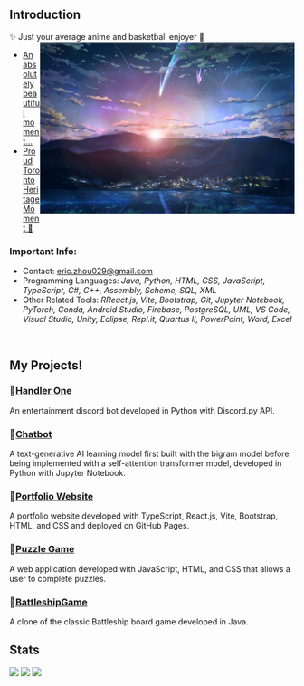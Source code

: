 ## Introduction
✨ Just your average anime and basketball enjoyer 🏀
<img src='yourNameTown.jpg' align='right' width='450'>
<br/>
- [An absolutely beautiful moment...](https://youtu.be/dfOsUNxc2Xg)
- [Proud Toronto Heritage Moment 🦖](https://youtu.be/75iExVNvrWw)

### Important Info:
- Contact: <a href = "mailto:eric.zhou029@gmail.com">eric.zhou029@gmail.com</a>
- Programming Languages: <i>Java, Python, HTML, CSS, JavaScript, TypeScript, C#, C++, Assembly, Scheme, SQL, XML</i>
- Other Related Tools: <i>RReact.js, Vite, Bootstrap, Git, Jupyter Notebook, PyTorch, Conda, Android Studio, Firebase, PostgreSQL, UML, VS Code, Visual Studio, Unity, Eclipse, Repl.it, Quartus II, PowerPoint, Word, Excel
</i>
<br clear="right"/>

## My Projects!
### 💠[Handler One](https://github.com/3r1cZ/Handler-One)
An entertainment discord bot developed in Python with Discord.py API.
### 💠[Chatbot](https://github.com/3r1cZ/Chatbot)
A text-generative AI learning model first built with the bigram model before being implemented with a self-attention transformer model, developed in Python with Jupyter Notebook.
### 💠[Portfolio Website](https://github.com/3r1cZ/3r1cZ.github.io)
A portfolio website developed with TypeScript, React.js, Vite, Bootstrap, HTML, and CSS and deployed on GitHub Pages.
### 💠[Puzzle Game](https://github.com/3r1cZ/Puzzle-Game)
A web application developed with JavaScript, HTML, and CSS that allows a user to complete puzzles.
### 💠[BattleshipGame](https://github.com/3r1cZ/BattleshipGame)
A clone of the classic Battleship board game developed in Java.

## Stats
<p>
  <img align="top" src="https://github-readme-stats.vercel.app/api?username=3r1cZ&theme=radical" width="36%">
<img align="top" src="https://github-readme-stats.vercel.app/api/top-langs/?username=3r1cZ&theme=radical&langs_count=5" width="27%">
<img align="top" src="https://github-readme-streak-stats.herokuapp.com/?user=3r1cZ&theme=radical" width="36%">
</p>

